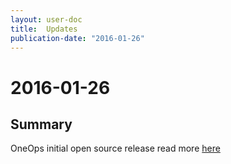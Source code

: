 ```yaml
---
layout: user-doc
title:  Updates
publication-date: "2016-01-26"
---
```


# 2016-01-26

## Summary

OneOps initial open source release read more [here](http://www.oneops.com)
